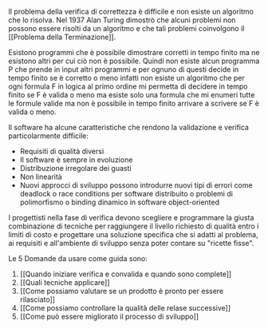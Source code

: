 Il problema della verifica di correttezza è difficile e non esiste un algoritmo che lo risolva.
Nel 1937 Alan Turing dimostrò che alcuni problemi non possono essere risolti da un algoritmo e che tali problemi coinvolgono il [[Problema della Terminazione]].

Esistono programmi che è possibile dimostrare corretti in tempo finito ma ne esistono altri per cui ciò non è possibile.
Quindi non esiste alcun programma P che prende in input altri programmi e per ognuno di questi decide in tempo finito se è corretto o meno infatti non esiste un algoritmo che per ogni formula F in logica al primo ordine mi permetta di decidere in tempo finito se F è valida o meno ma esiste solo una formula che mi enumeri tutte le formule valide ma non è possibile in tempo finito arrivare a scrivere se F è valida o meno.

Il software ha alcune caratteristiche che rendono la validazione e verifica particolarmente difficile:
- Requisiti di qualità diversi
- Il software è sempre in evoluzione
- Distribuzione irregolare dei guasti
- Non linearità
- Nuovi approcci di sviluppo possono introdurre nuovi tipi di errori come deadlock o race conditions per software distribuito o problemi di polimorfismo o binding dinamico in software object-oriented

I progettisti nella fase di verifica devono scegliere e programmare la giusta combinazione di tecniche per raggiungere il livello richiesto di qualità entro i limiti di costo e progettare una soluzione specifica che si adatti al problema, ai requisiti e all'ambiente di sviluppo senza poter contare su "ricette fisse".

Le 5 Domande da usare come guida sono:
1. [[Quando iniziare verifica e convalida e quando sono complete]]
2. [[Quali tecniche applicare]]
3. [[Come possiamo valutare se un prodotto è pronto per essere rilasciato]]
4. [[Come possiamo controllare la qualità delle relase successive]]
5. [[Come può essere migliorato il processo di sviluppo]]

